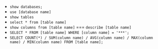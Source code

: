 - `show databases;`
- `use [database name]`
- `show tables`
- `select * from [table name]`
- `show columns from [table name]` === `describe [table name]`
- `SELECT * FROM [table name] WHERE [column name] = '***';`
- `SELECT COUNT(*) / SUM(column name) / AVG(column name) / MAX(column name) / MIN(column name) FROM [table name];`
